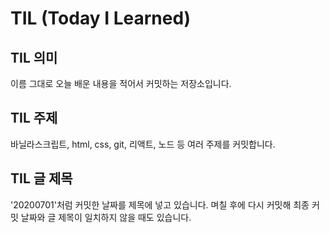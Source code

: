 # TIL (Today I Learned)

## TIL 의미
 이름 그대로 오늘 배운 내용을 적어서 커밋하는 저장소입니다.

## TIL 주제
 바닐라스크립트, html, css, git, 리액트, 노드 등 여러 주제를 커밋합니다.

## TIL 글 제목
'20200701'처럼 커밋한 날짜를 제목에 넣고 있습니다. 며칠 후에 다시 커밋해 최종 커밋 날짜와 글 제목이 일치하지 않을 때도 있습니다.
